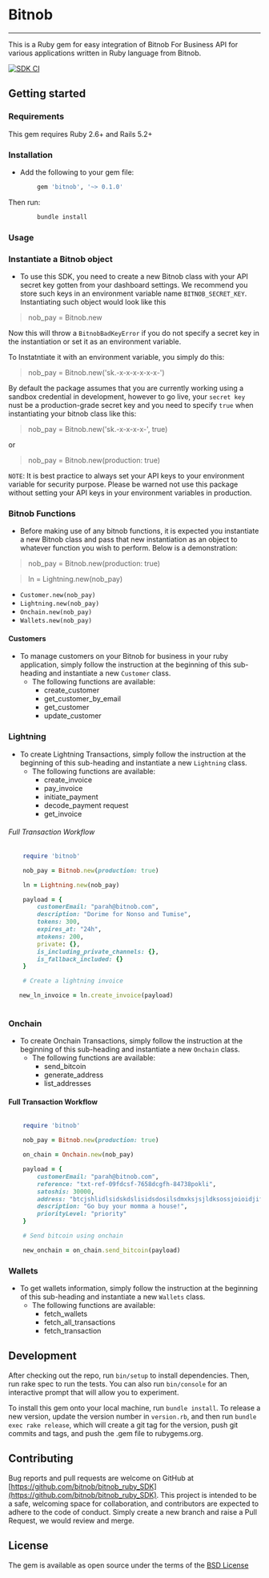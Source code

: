 # Bitnob
---
This is a Ruby gem for easy integration of Bitnob For Business API for various applications written in Ruby language from Bitnob.

[![SDK CI](https://github.com/bitnob/bitnob_ruby_SDK/actions/workflows/main.yml/badge.svg)](https://github.com/bitnob/bitnob_ruby_SDK/actions/workflows/main.yml)

## Getting started

### Requirements
This gem requires Ruby 2.6+ and Rails 5.2+

### Installation 
- Add the following to your gem file:
```ruby
        gem 'bitnob', '~> 0.1.0'
```
Then run:

```ruby
        bundle install
```

### Usage 

### Instantiate a Bitnob object 
- To use this SDK, you need to create a new Bitnob class with your API secret key gotten from your dashboard settings. We recommend you store such keys in an environment variable name `BITNOB_SECRET_KEY`. Instantiating such object would look like this 

> nob_pay = Bitnob.new  

Now this will throw a `BitnobBadKeyError` if you do not specify a secret key in the instantiation or set it as an environment variable.

To Instatntiate it with an environment variable, you simply do this:

> nob_pay = Bitnob.new('sk.-x-x-x-x-x-x-')

By default the package assumes that you are currently working using a sandbox credential in development, however to go live, your `secret key` nust be a production-grade secret key and you need to specify `true` when instantiating your bitnob class like this:

> nob_pay = Bitnob.new('sk.-x-x-x-x-', true)

or 

> nob_pay = Bitnob.new(production: true)

`NOTE`: It is best practice to always set your API keys to your environment variable for security purpose. Please be warned not use this package without setting your API keys in your environment variables in production.

### Bitnob Functions
- Before making use of any bitnob functions, it is expected you instantiate a new Bitnob class and pass that new instantiation as an object to whatever function you wish to perform. Below is a demonstration:

> nob_pay = Bitnob.new(production: true)

> ln = Lightning.new(nob_pay)

- `Customer.new(nob_pay)`
- `Lightning.new(nob_pay)`
- `Onchain.new(nob_pay)`
- `Wallets.new(nob_pay)`


#### Customers

- To manage customers on your Bitnob for business in your ruby application, simply follow the instruction at the beginning of this sub-heading and instantiate a new `Customer` class.
    - The following functions are available:
        - create_customer
        - get_customer_by_email 
        - get_customer 
        - update_customer

### Lightning
- To create Lightning Transactions, simply follow the instruction at the beginning of this sub-heading and instantiate a new `Lightning` class.
    - The following functions are available:
        - create_invoice
        - pay_invoice 
        - initiate_payment
        - decode_payment request 
        - get_invoice


###### Full Transaction Workflow 
```ruby
    require 'bitnob'

    nob_pay = Bitnob.new(production: true)

    ln = Lightning.new(nob_pay)

    payload = {
        customerEmail: "parah@bitnob.com",
        description: "Dorime for Nonso and Tumise",
        tokens: 300,
        expires_at: "24h",
        mtokens: 200,
        private: {},
        is_including_private_channels: {},
        is_fallback_included: {}
    }

    # Create a lightning invoice 

   new_ln_invoice = ln.create_invoice(payload)
    
```
### Onchain 
- To create Onchain Transactions, simply follow the instruction at the beginning of this sub-heading and instantiate a new `Onchain` class.
    - The following functions are available:
        - send_bitcoin
        - generate_address
        - list_addresses


#### Full Transaction Workflow

```ruby

    require 'bitnob'

    nob_pay = Bitnob.new(production: true)

    on_chain = Onchain.new(nob_pay)

    payload = {
        customerEmail: "parah@bitnob.com",
        reference: "txt-ref-09fdcsf-7658dcgfh-84738pokli",
        satoshis: 30000,
        address: "btcjshlidlsidskdslisidsdosilsdmxksjsjldksossjoioidjifkji.zjijsi",
        description: "Go buy your momma a house!",
        priorityLevel: "priority"
    }

    # Send bitcoin using onchain 

    new_onchain = on_chain.send_bitcoin(payload)

```

### Wallets 
- To get wallets information, simply follow the instruction at the beginning of this sub-heading and instantiate a new `Wallets` class.
    - The following functions are available:
        - fetch_wallets
        - fetch_all_transactions
        - fetch_transaction



## Development 

After checking out the repo, run `bin/setup` to install dependencies. Then, run rake spec to run the tests. You can also run `bin/console` for an interactive prompt that will allow you to experiment.

To install this gem onto your local machine, run `bundle install`. To release a new version, update the version number in `version.rb`, and then run `bundle exec rake release`, which will create a git tag for the version, push git commits and tags, and push the .gem file to rubygems.org.


## Contributing 

Bug reports and pull requests are welcome on GitHub at [https://github.com/bitnob/bitnob_ruby_SDK](https://github.com/bitnob/bitnob_ruby_SDK). This project is intended to be a safe, welcoming space for collaboration, and contributors are expected to adhere to the code of conduct. Simply create a new branch and raise a Pull Request, we would review and merge. 

## License

The gem is available as open source under the terms of the [BSD License](https://opensource.org/licenses/BSD-3-Clause)

